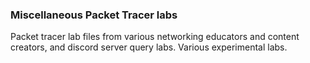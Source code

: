 ### Miscellaneous Packet Tracer labs

Packet tracer lab files from various networking educators and content creators, and discord server query labs.
Various experimental labs.
